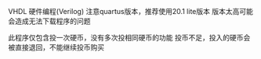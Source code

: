 VHDL
硬件编程(Verilog)
注意quartus版本，推荐使用20.1 lite版本
版本太高可能会造成无法下载程序的问题

此程序仅包含投一次硬币，没有多次投相同硬币的功能
投币不足，投入的硬币会被直接退回，不能继续投币购买

